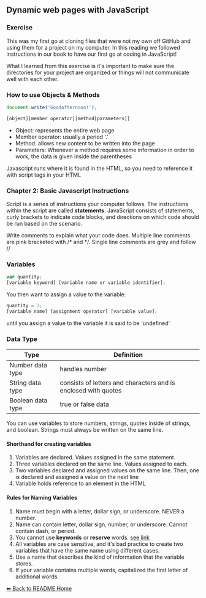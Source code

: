 ## Dynamic web pages with JavaScript

### Exercise 
This was my first go at cloning files that were not my own off GitHub and using them for a project on my computer. In this reading we followed instructions in our book to have our first go at coding in JavaScript! 

What I learned from this exercise is it's important to make sure the directories for your project are organized or things will not communicate well with each other. 

### How to use Objects & Methods
```js
document.write('Goodafternoon!');

[object][member operator][method[parameters]]
```
* Object: represents the entire web page
* Member operator: usually a period '.'
* Method: allows new content to be written into the page
* Parameters: Whenever a method requires some information in order to work, the data is given inside the parentheses

Javascript runs where it is found in the HTML, so you need to reference it with script tags in your HTML

### Chapter 2: Basic Javascript Instructions

Script is a series of instructions your computer follows. The instructions within the script are called **statements**. JavaScript consists of statements, curly brackets to indicate code blocks, and directions on which code should be run based on the scenario. 

Write comments to explain what your code does. Multiple line comments are pink bracketed with /* and */. Single line comments are grey and follow //

### Variables

```js
var quantity;
[variable keyword] [variable name or variable identifier];
```
You then want to assign a value to the variable:
```js
quantity = 3;
[variable name] [assignment operator] [variable value];
```
until you assign a value to the variable it is said to be 'undefined' 

### Data Type

Type | Definition
------------ | -------------
Number data type | handles number
String data type | consists of letters and characters and is enclosed with quotes
Boolean data type | true or false data


You can use variables to store numbers, strings,  quotes inside of strings, and boolean. Strings must always be written on the same line. 

#### Shorthand for creating variables
1. Variables are declared. Values assigned in the same statement.
1. Three variables declared on the same line. Values assigned to each. 
1. Two variables declared and assigned values on the same line. Then, one is declared and assigned a value on the next line
1. Variable holds reference to an element in the HTML

#### Rules for Naming Variables
1. Name must begin with a letter, dollar sign, or underscore. NEVER a number.
1. Name can contain letter, dollar sign, number, or underscore. Cannot contain dash, or period.
1. You cannot use **keywords** or **reserve** words. [see link](https://flaviocopes.com/javascript-reserved-words/)
1. All variables are case sensitive, and it's bad practice to create two variables that have the same name using different cases.
1. Use a name that describes the kind of information that the variable stores.
1. If your variable contains multiple words, capitalized the first letter of additional words.


[⬅ Back to README Home](README.md)